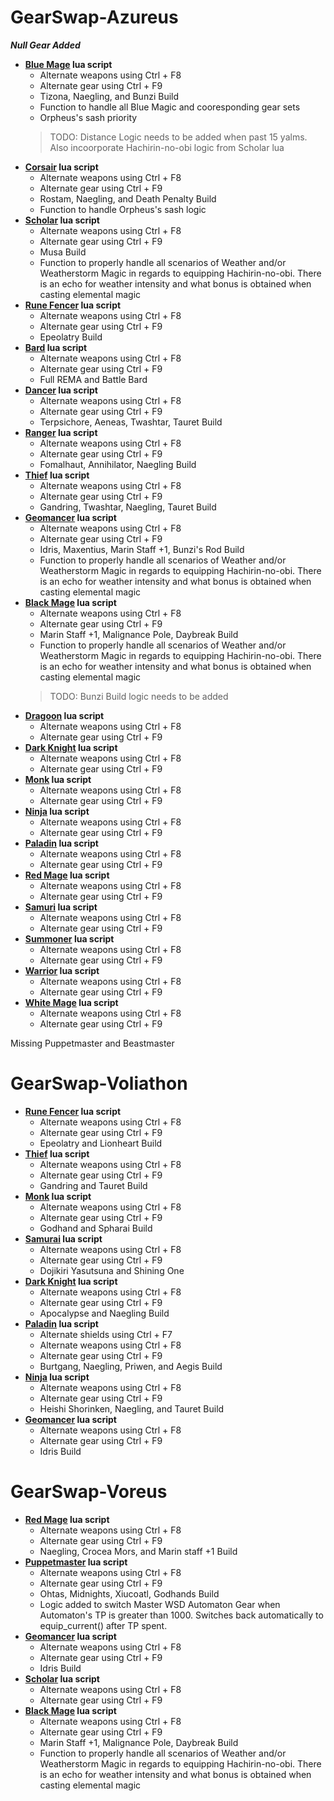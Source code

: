 # GearSwap-Azureus
  ***Null Gear Added***
- **[Blue Mage](https://github.com/voliathon/FFXI/blob/main/GearSwap-Azureus/blu.lua) lua script**
   - Alternate weapons using Ctrl + F8 
   - Alternate gear using Ctrl + F9
   - Tizona, Naegling, and Bunzi Build
   - Function to handle all Blue Magic and cooresponding gear sets
   - Orpheus's sash priority
  > TODO: Distance Logic needs to be added when past 15 yalms. 
  > Also incoorporate Hachirin-no-obi logic from Scholar lua
- **[Corsair](https://github.com/voliathon/FFXI/blob/main/GearSwap-Azureus/cor.lua) lua script**
   - Alternate weapons using Ctrl + F8 
   - Alternate gear using Ctrl + F9
   - Rostam, Naegling, and Death Penalty Build
   - Function to handle Orpheus's sash logic
- **[Scholar](https://github.com/voliathon/FFXI/blob/main/GearSwap-Azureus/sch.lua) lua script**
   - Alternate weapons using Ctrl + F8 
   - Alternate gear using Ctrl + F9
   - Musa Build
   - Function to properly handle all scenarios of Weather and/or Weatherstorm Magic in regards to equipping Hachirin-no-obi. There is an echo for weather intensity and what bonus is obtained when casting elemental magic
- **[Rune Fencer](https://github.com/voliathon/FFXI/blob/main/GearSwap-Azureus/run.lua) lua script**
   - Alternate weapons using Ctrl + F8 
   - Alternate gear using Ctrl + F9
   - Epeolatry Build
- **[Bard](https://github.com/voliathon/FFXI/blob/main/GearSwap-Azureus/brd.lua) lua script**
   - Alternate weapons using Ctrl + F8 
   - Alternate gear using Ctrl + F9
   - Full REMA and Battle Bard
- **[Dancer](https://github.com/voliathon/FFXI/blob/main/GearSwap-Azureus/dnc.lua) lua script**
   - Alternate weapons using Ctrl + F8 
   - Alternate gear using Ctrl + F9
   - Terpsichore, Aeneas, Twashtar, Tauret Build
- **[Ranger](https://github.com/voliathon/FFXI/blob/main/GearSwap-Azureus/rng.lua) lua script**
   - Alternate weapons using Ctrl + F8 
   - Alternate gear using Ctrl + F9
   - Fomalhaut, Annihilator, Naegling Build
- **[Thief](https://github.com/voliathon/FFXI/blob/main/GearSwap-Azureus/thf.lua) lua script**
   - Alternate weapons using Ctrl + F8 
   - Alternate gear using Ctrl + F9
   - Gandring, Twashtar, Naegling, Tauret Build  
- **[Geomancer](https://github.com/voliathon/FFXI/blob/main/GearSwap-Azureus/geo.lua) lua script**
   - Alternate weapons using Ctrl + F8 
   - Alternate gear using Ctrl + F9
   - Idris, Maxentius, Marin Staff +1, Bunzi's Rod Build
   - Function to properly handle all scenarios of Weather and/or Weatherstorm Magic in regards to equipping Hachirin-no-obi. There is an echo for weather intensity and what bonus is obtained when casting elemental magic       
- **[Black Mage](https://github.com/voliathon/FFXI/blob/main/GearSwap-Azureus/blm.lua) lua script**
   - Alternate weapons using Ctrl + F8 
   - Alternate gear using Ctrl + F9
   - Marin Staff +1, Malignance Pole, Daybreak Build
   - Function to properly handle all scenarios of Weather and/or Weatherstorm Magic in regards to equipping Hachirin-no-obi. There is an echo for weather intensity and what bonus is obtained when casting elemental magic   
  > TODO: Bunzi Build logic needs to be added 
- **[Dragoon](https://github.com/voliathon/FFXI/blob/main/GearSwap-Azureus/drg.lua) lua script**
   - Alternate weapons using Ctrl + F8 
   - Alternate gear using Ctrl + F9
- **[Dark Knight](https://github.com/voliathon/FFXI/blob/main/GearSwap-Azureus/drk.lua) lua script**
   - Alternate weapons using Ctrl + F8 
   - Alternate gear using Ctrl + F9
- **[Monk](https://github.com/voliathon/FFXI/blob/main/GearSwap-Azureus/mnk.lua) lua script**
   - Alternate weapons using Ctrl + F8 
   - Alternate gear using Ctrl + F9
- **[Ninja](https://github.com/voliathon/FFXI/blob/main/GearSwap-Azureus/nin.lua) lua script**
   - Alternate weapons using Ctrl + F8 
   - Alternate gear using Ctrl + F9
- **[Paladin](https://github.com/voliathon/FFXI/blob/main/GearSwap-Azureus/pld.lua) lua script**
   - Alternate weapons using Ctrl + F8 
   - Alternate gear using Ctrl + F9
- **[Red Mage](https://github.com/voliathon/FFXI/blob/main/GearSwap-Azureus/rdm.lua) lua script**
   - Alternate weapons using Ctrl + F8 
   - Alternate gear using Ctrl + F9
- **[Samuri](https://github.com/voliathon/FFXI/blob/main/GearSwap-Azureus/sam.lua) lua script**
   - Alternate weapons using Ctrl + F8 
   - Alternate gear using Ctrl + F9
- **[Summoner](https://github.com/voliathon/FFXI/blob/main/GearSwap-Azureus/smn.lua) lua script**
   - Alternate weapons using Ctrl + F8 
   - Alternate gear using Ctrl + F9
- **[Warrior](https://github.com/voliathon/FFXI/blob/main/GearSwap-Azureus/war.lua) lua script**
   - Alternate weapons using Ctrl + F8 
   - Alternate gear using Ctrl + F9
- **[White Mage](https://github.com/voliathon/FFXI/blob/main/GearSwap-Azureus/whm.lua) lua script**
   - Alternate weapons using Ctrl + F8 
   - Alternate gear using Ctrl + F9

Missing Puppetmaster and Beastmaster


# GearSwap-Voliathon
- **[Rune Fencer](https://github.com/voliathon/FFXI/blob/main/GearSwap-Voliathon/run.lua) lua script**
  - Alternate weapons using Ctrl + F8
  - Alternate gear using Ctrl + F9
  - Epeolatry and Lionheart Build
- **[Thief](https://github.com/voliathon/FFXI/blob/main/GearSwap-Voliathon/thf.lua) lua script**
  - Alternate weapons using Ctrl + F8 
  - Alternate gear using Ctrl + F9
  - Gandring and Tauret Build
- **[Monk](https://github.com/voliathon/FFXI/blob/main/GearSwap-Voliathon/mnk.lua) lua script**
  - Alternate weapons using Ctrl + F8 
  - Alternate gear using Ctrl + F9
  - Godhand and Spharai Build
- **[Samurai](https://github.com/voliathon/FFXI/blob/main/GearSwap-Voliathon/sam.lua) lua script**
  - Alternate weapons using Ctrl + F8 
  - Alternate gear using Ctrl + F9
  - Dojikiri Yasutsuna and Shining One
- **[Dark Knight](https://github.com/voliathon/FFXI/blob/main/GearSwap-Voliathon/drk.lua) lua script**
  - Alternate weapons using Ctrl + F8 
  - Alternate gear using Ctrl + F9
  - Apocalypse and Naegling Build
- **[Paladin](https://github.com/voliathon/FFXI/blob/main/GearSwap-Voliathon/pld.lua) lua script**
  - Alternate shields using Ctrl + F7
  - Alternate weapons using Ctrl + F8 
  - Alternate gear using Ctrl + F9
  - Burtgang, Naegling, Priwen, and Aegis Build
- **[Ninja](https://github.com/voliathon/FFXI/blob/main/GearSwap-Voliathon/nin.lua) lua script**
  - Alternate weapons using Ctrl + F8 
  - Alternate gear using Ctrl + F9
  - Heishi Shorinken, Naegling, and Tauret Build
- **[Geomancer](https://github.com/voliathon/FFXI/blob/main/GearSwap-Voliathon/geo.lua) lua script**
  - Alternate weapons using Ctrl + F8
  - Alternate gear using Ctrl + F9
  - Idris Build


# GearSwap-Voreus
- **[Red Mage](https://github.com/voliathon/FFXI/blob/main/GearSwap-Voreus/rdm.lua) lua script**
  - Alternate weapons using Ctrl + F8
  - Alternate gear using Ctrl + F9
  - Naegling, Crocea Mors, and Marin staff +1 Build
- **[Puppetmaster](https://github.com/voliathon/FFXI/blob/main/GearSwap-Voreus/pup.lua) lua script**
  - Alternate weapons using Ctrl + F8
  - Alternate gear using Ctrl + F9
  - Ohtas, Midnights, Xiucoatl, Godhands Build
  - Logic added to switch Master WSD Automaton Gear when Automaton's TP is greater than 1000. Switches back automatically to equip_current() after TP spent.
- **[Geomancer](https://github.com/voliathon/FFXI/blob/main/GearSwap-Voreus/geo.lua) lua script**
  - Alternate weapons using Ctrl + F8
  - Alternate gear using Ctrl + F9
  - Idris Build
- **[Scholar](https://github.com/voliathon/FFXI/blob/main/GearSwap-Voreus/sch.lua) lua script**
  - Alternate weapons using Ctrl + F8
  - Alternate gear using Ctrl + F9
- **[Black Mage](https://github.com/voliathon/FFXI/blob/main/GearSwap-Voreus/blm.lua) lua script**
   - Alternate weapons using Ctrl + F8 
   - Alternate gear using Ctrl + F9
   - Marin Staff +1, Malignance Pole, Daybreak Build
   - Function to properly handle all scenarios of Weather and/or Weatherstorm Magic in regards to equipping Hachirin-no-obi. There is an echo for weather intensity and what bonus is obtained when casting elemental magic  

